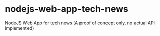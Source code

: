 # nodejs-web-app-tech-news
NodeJS Web App for tech news (A proof of concept only, no actual API implemented)

